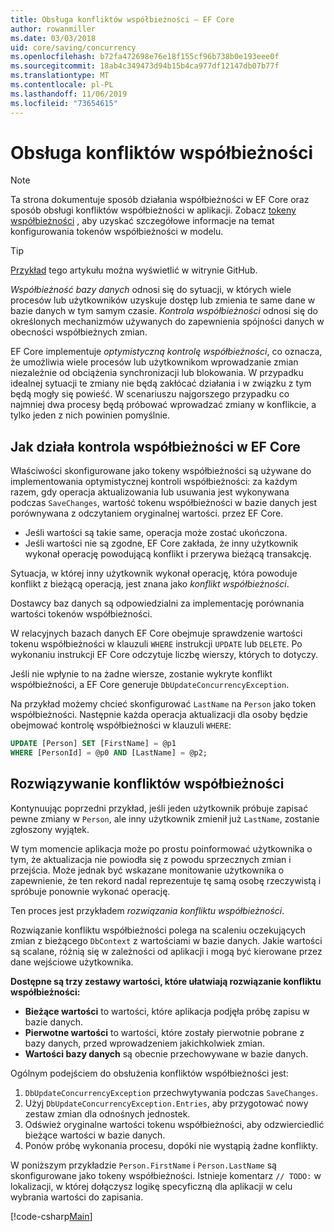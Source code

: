 ```yaml
---
title: Obsługa konfliktów współbieżności — EF Core
author: rowanmiller
ms.date: 03/03/2018
uid: core/saving/concurrency
ms.openlocfilehash: b72fa472698e76e18f155cf96b738b0e193eee0f
ms.sourcegitcommit: 18ab4c349473d94b15b4ca977df12147db07b77f
ms.translationtype: MT
ms.contentlocale: pl-PL
ms.lasthandoff: 11/06/2019
ms.locfileid: "73654615"
---
```

# <a name="handling-concurrency-conflicts"></a>Obsługa konfliktów współbieżności

> [!NOTE]
> Ta strona dokumentuje sposób działania współbieżności w EF Core oraz sposób obsługi konfliktów współbieżności w aplikacji. Zobacz [tokeny współbieżności](xref:core/modeling/concurrency) , aby uzyskać szczegółowe informacje na temat konfigurowania tokenów współbieżności w modelu.

> [!TIP]
> [Przykład](https://github.com/aspnet/EntityFramework.Docs/tree/master/samples/core/Saving/Concurrency/) tego artykułu można wyświetlić w witrynie GitHub.

_Współbieżność bazy danych_ odnosi się do sytuacji, w których wiele procesów lub użytkowników uzyskuje dostęp lub zmienia te same dane w bazie danych w tym samym czasie. _Kontrola współbieżności_ odnosi się do określonych mechanizmów używanych do zapewnienia spójności danych w obecności współbieżnych zmian.

EF Core implementuje _optymistyczną kontrolę współbieżności_, co oznacza, że umożliwia wiele procesów lub użytkownikom wprowadzanie zmian niezależnie od obciążenia synchronizacji lub blokowania. W przypadku idealnej sytuacji te zmiany nie będą zakłócać działania i w związku z tym będą mogły się powieść. W scenariuszu najgorszego przypadku co najmniej dwa procesy będą próbować wprowadzać zmiany w konflikcie, a tylko jeden z nich powinien pomyślnie.

## <a name="how-concurrency-control-works-in-ef-core"></a>Jak działa kontrola współbieżności w EF Core

Właściwości skonfigurowane jako tokeny współbieżności są używane do implementowania optymistycznej kontroli współbieżności: za każdym razem, gdy operacja aktualizowania lub usuwania jest wykonywana podczas `SaveChanges`, wartość tokenu współbieżności w bazie danych jest porównywana z odczytaniem oryginalnej wartości. przez EF Core.

- Jeśli wartości są takie same, operacja może zostać ukończona.
- Jeśli wartości nie są zgodne, EF Core zakłada, że inny użytkownik wykonał operację powodującą konflikt i przerywa bieżącą transakcję.

Sytuacja, w której inny użytkownik wykonał operację, która powoduje konflikt z bieżącą operacją, jest znana jako _konflikt współbieżności_.

Dostawcy baz danych są odpowiedzialni za implementację porównania wartości tokenów współbieżności.

W relacyjnych bazach danych EF Core obejmuje sprawdzenie wartości tokenu współbieżności w klauzuli `WHERE` instrukcji `UPDATE` lub `DELETE`. Po wykonaniu instrukcji EF Core odczytuje liczbę wierszy, których to dotyczy.

Jeśli nie wpłynie to na żadne wiersze, zostanie wykryte konflikt współbieżności, a EF Core generuje `DbUpdateConcurrencyException`.

Na przykład możemy chcieć skonfigurować `LastName` na `Person` jako token współbieżności. Następnie każda operacja aktualizacji dla osoby będzie obejmować kontrolę współbieżności w klauzuli `WHERE`:

``` sql
UPDATE [Person] SET [FirstName] = @p1
WHERE [PersonId] = @p0 AND [LastName] = @p2;
```

## <a name="resolving-concurrency-conflicts"></a>Rozwiązywanie konfliktów współbieżności

Kontynuując poprzedni przykład, jeśli jeden użytkownik próbuje zapisać pewne zmiany w `Person`, ale inny użytkownik zmienił już `LastName`, zostanie zgłoszony wyjątek.

W tym momencie aplikacja może po prostu poinformować użytkownika o tym, że aktualizacja nie powiodła się z powodu sprzecznych zmian i przejścia. Może jednak być wskazane monitowanie użytkownika o zapewnienie, że ten rekord nadal reprezentuje tę samą osobę rzeczywistą i spróbuje ponownie wykonać operację.

Ten proces jest przykładem _rozwiązania konfliktu współbieżności_.

Rozwiązanie konfliktu współbieżności polega na scaleniu oczekujących zmian z bieżącego `DbContext` z wartościami w bazie danych. Jakie wartości są scalane, różnią się w zależności od aplikacji i mogą być kierowane przez dane wejściowe użytkownika.

**Dostępne są trzy zestawy wartości, które ułatwiają rozwiązanie konfliktu współbieżności:**

- **Bieżące wartości** to wartości, które aplikacja podjęła próbę zapisu w bazie danych.
- **Pierwotne wartości** to wartości, które zostały pierwotnie pobrane z bazy danych, przed wprowadzeniem jakichkolwiek zmian.
- **Wartości bazy danych** są obecnie przechowywane w bazie danych.

Ogólnym podejściem do obsłużenia konfliktów współbieżności jest:

1. `DbUpdateConcurrencyException` przechwytywania podczas `SaveChanges`.
2. Użyj `DbUpdateConcurrencyException.Entries`, aby przygotować nowy zestaw zmian dla odnośnych jednostek.
3. Odśwież oryginalne wartości tokenu współbieżności, aby odzwierciedlić bieżące wartości w bazie danych.
4. Ponów próbę wykonania procesu, dopóki nie wystąpią żadne konflikty.

W poniższym przykładzie `Person.FirstName` i `Person.LastName` są skonfigurowane jako tokeny współbieżności. Istnieje komentarz `// TODO:` w lokalizacji, w której dołączysz logikę specyficzną dla aplikacji w celu wybrania wartości do zapisania.

[!code-csharp[Main](../../../samples/core/Saving/Concurrency/Sample.cs?name=ConcurrencyHandlingCode&highlight=34-35)]
